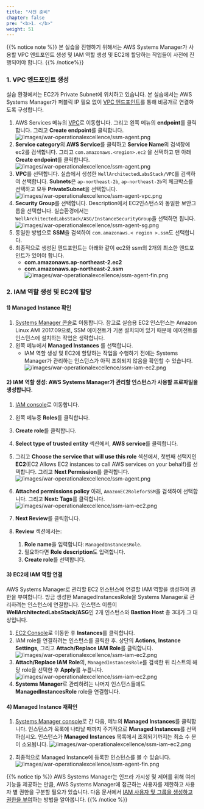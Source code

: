 ```yaml
---
title: "사전 준비"
chapter: false
pre: "<b>1. </b>"
weight: 51
---
```



{{% notice note %}}
본 실습을 진행하기 위해서는 AWS Systems Manager가 사용할 VPC 엔드포인트 생성 및 IAM 역할 생성 및 EC2에 할당하는 작업들이 사전에 진행되어야 합니다.
{{% /notice%}}


### 1. VPC 엔드포인트 생성
실습 환경에서는 EC2가 Private Subnet에 위치하고 있습니다. 본 실습에서는 AWS Systems Manager가 퍼블릭 IP 필요 없이 [VPC 엔드포인트](https://docs.aws.amazon.com/ko_kr/vpc/latest/userguide/vpc-endpoints.html)를 통해 비공개로 연결하도록 구성합니다.
1. AWS Services 메뉴의 [VPC](https://console.aws.amazon.com/vpc)로 이동합니다. 그리고 왼쪽 메뉴의 **endpoint**를 클릭합니다. 그리고 **Create endpoint**를 클릭합니다.
   ![/images/war-operationalexcellence/ssm-agent.png](/images/war-operationalexcellence/ssm-endpoint-create.png)
1. **Service category**의 **AWS Service**를 클릭하고 **Service Name**의 검색창에 ec2를 검색합니다. 그리고 `com.amazonaws.<region>.ec2` 을 선택하고 맨 아래 **Create endpoint**를 클릭합니다.
   ![/images/war-operationalexcellence/ssm-agent.png](/images/war-operationalexcellence/ssm-endpoint-select.png)
2. **VPC**를 선택합니다. 실습에서 생성한 `WellArchitectedLabsStack/VPC`를 검색하여 선택합니다. **Subnets**은 `ap-northeast-2b`, `ap-northeast-2b`의 체크박스를 선택하고 모두 **PrivateSubnet**을 선택합니다.
   ![/images/war-operationalexcellence/ssm-agent-vpc.png](/images/war-operationalexcellence/ssm-agent-vpc.png)
3. **Security Group**를 선택합니다. Description에서 EC2인스턴스와 동일한 보안그룹을 선택합니다. 실습환경에서는 `WellArchitectedLabsStack/ASG/InstanceSecurityGroup`을 선택하면 됩니다. 
   ![/images/war-operationalexcellence/ssm-agent-sg.png](/images/war-operationalexcellence/ssm-agent-sg.png)
4. 동일한 방법으로 **SSM**을 검색하여 `com.amazonaws.< region >.ssm`도 선택합니다. 
5. 최종적으로 생성된 엔드포인트는 아래와 같이 ec2와 ssm의 2개의 최소한 엔드포인트가 있어야 합니다. 
   * **com.amazonaws.ap-northeast-2.ec2**
   * **com.amazonaws.ap-northeast-2.ssm** 
   ![/images/war-operationalexcellence/ssm-agent-fin.png](/images/war-operationalexcellence/ssm-endpoint-fin.png)

<!--
{{% notice tip %}}
필요에 따라 아래의 인터페이스를 생성할 수도 있습니다. 
{{% /notice%}}
   - **com.amazonaws.region.ssm**: Systems Manager 서비스에 대한 엔드포인트
   - **com.amazonaws.region.ec2messages**: Systems Manager에서는 이 엔드포인트를 사용하여 SSM 에이전트에서 Systems Manager 서비스로 호출합니다.
   - **com.amazonaws.region.ec2**: Systems Manager를 사용하여 VSS 지원 스냅샷을 만든 경우, EC2 서비스에 대한 엔드포인트가 있어야 합니다. EC2 엔드포인트가 정의되어 있지 않으면 연결된 EBS 볼륨을 표시하는 호출이 실패하고 이에 따라 Systems Manager 명령이 실패합니다.
   - **com.amazonaws.region.ssmmessages**: 이 엔드포인트는 Session Manager를 사용하여 보안 데이터 채널을 통해 인스턴스에 연결하는 경우에만 필요합니다. 자세한 내용은 AWS Systems Manager Session Manager 및 참조: ec2messages, ssmmessages 및 기타 API 호출 단원을 참조하십시오.

1. 게이트웨이 엔드포인트 생성의 단계에 따라 Amazon S3에 대한 다음 게이트웨이 엔드포인트를 생성할 수도 있습니다.
   1. **com.amazonaws.region.s3**: Systems Manager는 이 엔드포인트를 사용하여 SSM 에이전트를 업데이트하고 S3 버킷 저장을 선택한 출력 로그 업로드, 버킷에 저장한 스크립트 또는 기타 파일 검색 등의 작업에 사용합니다.
!-->

### 2. IAM 역할 생성 및 EC2에 할당

#### 1) Managed Instance 확인
1. [Systems Manager 콘솔](https://console.aws.amazon.com/systems-manager/)로 이동합니다. 참고로 실습용 EC2 인스턴스는 Amazon Linux AMI 2017.09으로, SSM 에이전트가 기본 설치되어 있기 때문에 에이전트를 인스턴스에 설치하는 작업은 생략합니다.
2. 왼쪽 메뉴에서 **Managed Instances** 를 선택합니다. 
   * IAM 역할 생성 및 EC2에 할당하는 작업을 수행하기 전에는 Systems Manager가 관리하는 인스턴스가 아직 조회되지 않음을 확인할 수 있습니다.  
    ![/images/war-operationalexcellence/ssm-iam-ec2.png](/images/war-operationalexcellence/ssm-iam-managed-instance.png)
<!--
   * 해당 환경에서 사용되는 인스턴스는 Amazon Linux AMI 2017.09입니다. 이 버전의 [운영체제가 지원하며](https://docs.aws.amazon.com/systems-manager/latest/userguide/patch-manager-supported-oses.html) 사전에 [SSM Agent](https://docs.aws.amazon.com/systems-manager/latest/userguide/ssm-agent.html)를 기본으로 설치한 버전입니다.
!-->

#### 2) IAM 역할 생성: AWS Systems Manager가 관리할 인스턴스가 사용할 프로파일을 생성합니다.
   1. [IAM console](https://console.aws.amazon.com/iam/)로 이동합니다.
   2. 왼쪽 메뉴중 **Roles**를 클릭합니다.
   3. **Create role**를 클릭합니다.
   4. **Select type of trusted entity** 섹션에서, **AWS service**를 클릭합니다.
   5. 그리고 **Choose the service that will use this role** 섹션에서, 첫번째 선택지인 **EC2**(EC2 Allows EC2 instances to call AWS services on your behalf)를 선택합니다. 그리고 **Next Permission**를 클릭합니다.
   ![/images/war-operationalexcellence/ssm-agent.png](/images/war-operationalexcellence/ssm-agent.png)

  
1.  **Attached permissions policy** 아래, `AmazonEC2RoleforSSM`을 검색하여 선택합니다. 그리고 **Next: Tags**를 클릭합니다.
 ![/images/war-operationalexcellence/ssm-iam-ec2.png](/images/war-operationalexcellence/ssm-iam-ec2.png)

1. **Next Review**를 클릭합니다.

  
1. **Review** 섹션에서는:
   1. **Role name**을 입력합니다: `ManagedInstancesRole`.
   1. 필요하다면 **Role description**도 입력합니다.
   1. **Create role**를 선택합니다.

#### 3) EC2에 IAM 역할 연결
AWS Systems Manager로 관리할 EC2 인스턴스에 연결할 IAM 역할을 생성하여 권한을 부여합니다. 방금 생성한 ManagedInstancesRole을 Systems Manager로 관리하려는 인스턴스에 연결합니다. 인스턴스 이름이 **WellArchitectedLabsStack/ASG**인 2개 인스턴스와 **Bastion Host** 총 3대가 그 대상입니다.
   1. [EC2 Console](https://console.aws.amazon.com/ec2/)로 이동한 후 **Instances**를 클릭합니다.
   2. IAM role를 연결하려는 인스턴스를 클릭한 후. 상단의 **Actions**, **Instance Settings**, 그리고 **Attach/Replace IAM Role**를 클릭합니다. 
    ![/images/war-operationalexcellence/ssm-iam-ec2.png](/images/war-operationalexcellence/ssm-iam-ec2-attach.png)
   3. **Attach/Replace IAM Role**의, `ManagedInstancesRole`를 검색한 뒤 리스트의 해당 role을 선택한 후 **Apply**를 누릅니다.
   ![/images/war-operationalexcellence/ssm-iam-ec2.png](/images/war-operationalexcellence/ssm-iam-ec2-attach-select.png)
   1.  **Systems Manager**로 관리하려는 나머지 인스턴스들에도 **ManagedInstancesRole** role을 연결합니다.

#### 4) Managed Instance 재확인
1. [Systems Manager console](https://console.aws.amazon.com/systems-manager/)로 간 다음, 메뉴의 **Managed Instances**를 클릭합니다. 인스턴스가 목록에 나타날 때까지 주기적으로 **Managed Instances**를 선택하십시오. 인스턴스가 **Managed Instances** 목록에서 조회되기까지는 최소 수 분이 소요됩니다. 
   ![/images/war-operationalexcellence/ssm-iam-ec2.png](/images/war-operationalexcellence/ssm-iam-managed-instance.png)

2. 최종적으로 Managed Instance에 등록한 인스턴스를 볼 수 있습니다. 
  ![/images/war-operationalexcellence/ssm-agent-fin.png](/images/war-operationalexcellence/ssm-agent-fin.png)   

{{% notice tip %}}
AWS Systems Manager는 인프라 가시성 및 제어를 위해 여러 기능을 제공하는 만큼, AWS Systems Manager에 접근하는 사용자를 제한하고 사용자 별 권한을 구분할 필요가 있습니다. 다음 문서에서 [IAM 사용자 및 그룹을 생성하고 권한을 부여](https://docs.aws.amazon.com/systems-manager/latest/userguide/sysman-access-user.html)하는 방법을 알아봅니다. 
{{% /notice %}}



